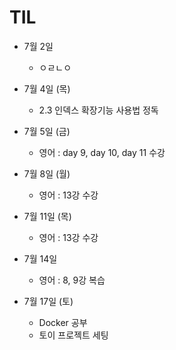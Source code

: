 
# TIL




* 7월 2일
  * ㅇㄹㄴㅇ

* 7월 4일 (목)
  * 2.3 인덱스 확장기능 사용법 정독
  
* 7월 5일 (금)
  * 영어 : day 9, day 10, day 11 수강

* 7월 8일 (월)
  * 영어 : 13강 수강

* 7월 11일 (목)
  * 영어 : 13강 수강

* 7월 14일 
  * 영어 : 8, 9강 복습

* 7월 17일 (토)
  * Docker 공부
  * 토이 프로젝트 세팅
